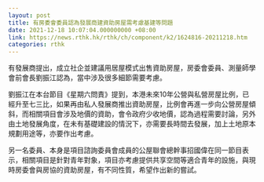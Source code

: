 ```yaml
---
layout: post
title: 有房委會委員認為發展商建資助房屋需考慮基建等問題
date: 2021-12-18 10:07:04.000000000 +08:00
link: https://news.rthk.hk/rthk/ch/component/k2/1624816-20211218.htm
categories: rthk
---
```


有發展商提出，成立社企並建議用居屋模式出售資助房屋，房委會委員、測量師學會前會長劉振江認為，當中涉及很多細節需要考慮。

劉振江在本台節目《星期六問責》提到，本港未來10年公營與私營房屋比例，已經升至七三比，如果再由私人發展商推出資助房屋，比例會再進一步向公營房屋傾斜，而相關項目會涉及地價的資助，會令政府少收地價，認為過程需要討論，另外由土地發展角度，在未有基礎建設的情況下，亦需要長時間去發展，加上土地原本規劃用途等，亦要作出考慮。

另一名委員、本身是項目諮詢委員會成員的公屋聯會總幹事招國偉在同一節目表示，相關項目是針對青年對象，項目亦考慮提供共享空間等適合青年的設施，與現時房委會與房協的資助房屋，有不同性質，希望作出新的嘗試。
